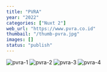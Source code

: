 ```yaml
---
title: "PVRA"
year: "2022"
categories: ["Nuxt 2"]
web_url: "https://www.pvra.co.id"
thumbail: "/thumb-pvra.jpg"
images: []
status: "publish"
---
```



![pvra-1](/pvra-1.jpg)
![pvra-2](/pvra-2.jpg)
![pvra-3](/pvra-3.jpg)
![pvra-4](/pvra-4.jpg)